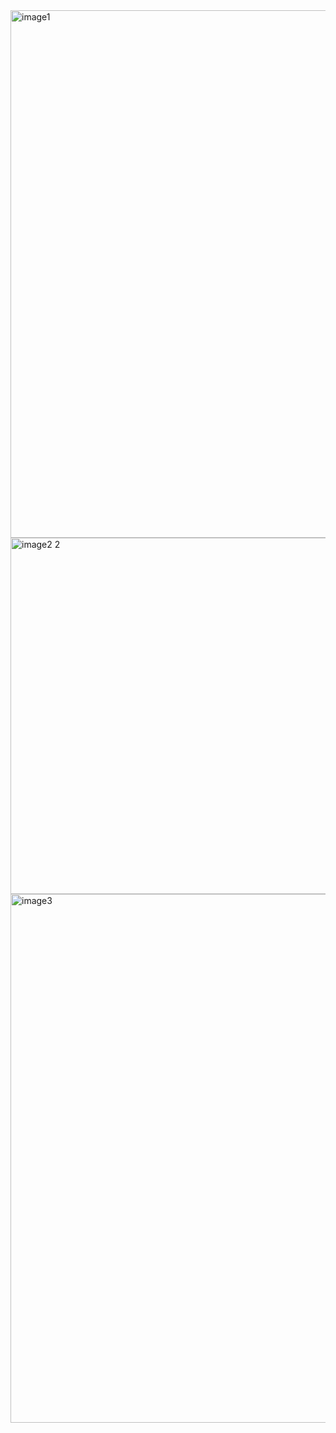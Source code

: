 <img width="1599" height="844" alt="image1" src="https://github.com/user-attachments/assets/36318413-e7cd-4c3a-af40-a307171ccf58" />
<img width="1277" height="570" alt="image2 2" src="https://github.com/user-attachments/assets/e64c1b4f-d229-4cd1-87e7-6322b3ab193a" />
<img width="1599" height="846" alt="image3" src="https://github.com/user-attachments/assets/ee3b45a3-7961-43bf-b7b9-32f91b27e91e" />
